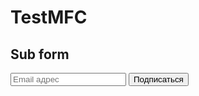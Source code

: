 # TestMFC

## Sub form
<form id="signup-form" method="post" action="#">
    <input type="email" name="email" id="email" placeholder="Email адрес" required />
    <input type="submit" value="Подписаться" />
</form>